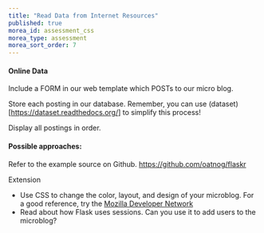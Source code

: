```yaml
---
title: "Read Data from Internet Resources"
published: true
morea_id: assessment_css
morea_type: assessment
morea_sort_order: 7
---
```


#### Online Data
Include a FORM in our web template which POSTs to our micro blog.

Store each posting in our database. Remember, you can use (dataset)[https://dataset.readthedocs.org/] to simplify this process!

Display all postings in order.

#### Possible approaches:

Refer to the example source on Github. https://github.com/oatnog/flaskr


Extension

- Use CSS to change the color, layout, and design of your microblog. For a good reference,
try the [Mozilla Developer Network](https://developer.mozilla.org/en-US/docs/Web/Guide/CSS/Getting_started)
- Read about how Flask uses sessions. Can you use it to add users to the microblog?